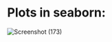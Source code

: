 # Plots in seaborn:

![Screenshot (173)](https://github.com/Sonusrj/tutorials_learnings/assets/124554398/f7e27827-298b-4be2-ae5c-2ae251ba664d)
